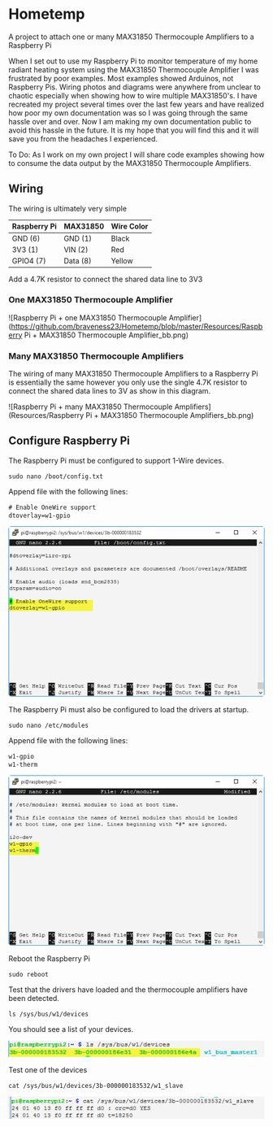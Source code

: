 # Hometemp

A project to attach one or many MAX31850 Thermocouple Amplifiers to a Raspberry Pi

When I set out to use my Raspberry Pi to monitor temperature of my home radiant heating system using the MAX31850 Thermocouple Amplifier I was frustrated by poor examples.  Most examples showed Arduinos, not Raspberry Pis.  Wiring photos and diagrams were anywhere from unclear to chaotic especially when showing how to wire multiple MAX31850's.  I have recreated my project several times over the last few years and have realized how poor my own documentation was so I was going through the same hassle over and over.  Now I am making my own documentation public to avoid this hassle in the future.  It is my hope that you will find this and it will save you from the headaches I experienced.   

To Do: As I work on my own project I will share code examples showing how to consume the data output by the MAX31850 Thermocouple Amplifiers.
  
## Wiring

The wiring is ultimately very simple

Raspberry Pi | MAX31850 | Wire Color
--- | --- | ---
GND	(6) | GND (1) | Black
3V3	(1) | VIN (2) | Red
GPIO4 (7) | Data (8) | Yellow

Add a 4.7K resistor to connect the shared data line to 3V3

### One MAX31850 Thermocouple Amplifier

![Raspberry Pi + one MAX31850 Thermocouple Amplifier](https://github.com/braveness23/Hometemp/blob/master/Resources/Raspberry Pi + MAX31850 Thermocouple Amplifier_bb.png)

### Many MAX31850 Thermocouple Amplifiers

The wiring of many MAX31850 Thermocouple Amplifiers to a Raspberry Pi is essentially the same however you only use the single 4.7K resistor to connect the shared data lines to 3V as show in this diagram.

![Raspberry Pi + many MAX31850 Thermocouple Amplifiers](Resources/Raspberry Pi + MAX31850 Thermocouple Amplifiers_bb.png)

## Configure Raspberry Pi

The Raspberry Pi must be configured to support 1-Wire devices.
```
sudo nano /boot/config.txt
```
Append file with the following lines:

    # Enable OneWire support
    dtoverlay=w1-gpio

![/boot/config.txt](Resources/2-12-2016-3-48-50-PM.png)

The Raspberry Pi must also be configured to load the drivers at startup.

```
sudo nano /etc/modules
```

Append file with the following lines:

    w1-gpio
    w1-therm

![/etc/modules](Resources/2-12-2016-3-46-49-PM.png)

Reboot the Raspberry Pi

```
sudo reboot
```

Test that the drivers have loaded and the thermocouple amplifiers have been detected.

```
ls /sys/bus/w1/devices
```

You should see a list of your devices.

![ls /sys/bus/w1/devices](Resources/2-12-2016-4-04-11-PM.png)

Test one of the devices
```
cat /sys/bus/w1/devices/3b-000000183532/w1_slave
```

![cat /sys/bus/w1/devices/3b-000000183532/w1_slave](Resources/2-12-2016-4-05-53-PM.png)
